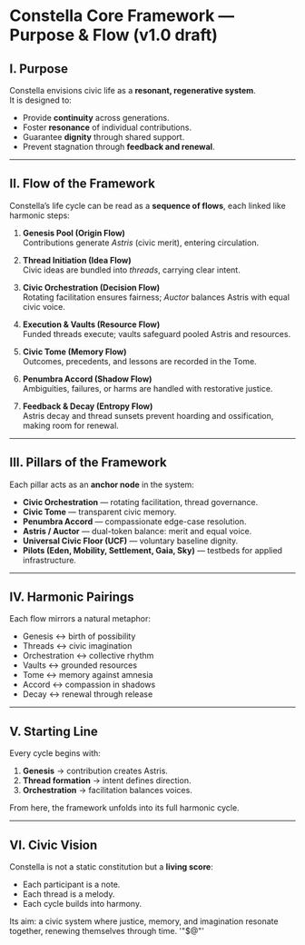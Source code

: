 # Constella Core Framework — Purpose & Flow (v1.0 draft)

## I. Purpose

Constella envisions civic life as a **resonant, regenerative system**.  
It is designed to:

- Provide **continuity** across generations.
- Foster **resonance** of individual contributions.
- Guarantee **dignity** through shared support.
- Prevent stagnation through **feedback and renewal**.

---

## II. Flow of the Framework

Constella’s life cycle can be read as a **sequence of flows**, each linked like harmonic steps:

1. **Genesis Pool (Origin Flow)**  
   Contributions generate *Astris* (civic merit), entering circulation.  

2. **Thread Initiation (Idea Flow)**  
   Civic ideas are bundled into *threads*, carrying clear intent.  

3. **Civic Orchestration (Decision Flow)**  
   Rotating facilitation ensures fairness; *Auctor* balances Astris with equal civic voice.  

4. **Execution & Vaults (Resource Flow)**  
   Funded threads execute; vaults safeguard pooled Astris and resources.  

5. **Civic Tome (Memory Flow)**  
   Outcomes, precedents, and lessons are recorded in the Tome.  

6. **Penumbra Accord (Shadow Flow)**  
   Ambiguities, failures, or harms are handled with restorative justice.  

7. **Feedback & Decay (Entropy Flow)**  
   Astris decay and thread sunsets prevent hoarding and ossification, making room for renewal.  

---

## III. Pillars of the Framework

Each pillar acts as an **anchor node** in the system:

- **Civic Orchestration** — rotating facilitation, thread governance.  
- **Civic Tome** — transparent civic memory.  
- **Penumbra Accord** — compassionate edge-case resolution.  
- **Astris / Auctor** — dual-token balance: merit and equal voice.  
- **Universal Civic Floor (UCF)** — voluntary baseline dignity.  
- **Pilots (Eden, Mobility, Settlement, Gaia, Sky)** — testbeds for applied infrastructure.  

---

## IV. Harmonic Pairings

Each flow mirrors a natural metaphor:

- Genesis ↔ birth of possibility  
- Threads ↔ civic imagination  
- Orchestration ↔ collective rhythm  
- Vaults ↔ grounded resources  
- Tome ↔ memory against amnesia  
- Accord ↔ compassion in shadows  
- Decay ↔ renewal through release  

---

## V. Starting Line

Every cycle begins with:

1. **Genesis** → contribution creates Astris.  
2. **Thread formation** → intent defines direction.  
3. **Orchestration** → facilitation balances voices.  

From here, the framework unfolds into its full harmonic cycle.

---

## VI. Civic Vision

Constella is not a static constitution but a **living score**:  

- Each participant is a note.  
- Each thread is a melody.  
- Each cycle builds into harmony.  

Its aim: a civic system where justice, memory, and imagination resonate together, renewing themselves through time.
'"$@"'
